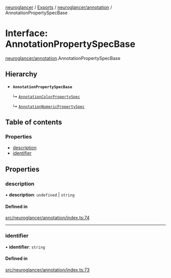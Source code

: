 [neuroglancer](../README.md) / [Exports](../modules.md) / [neuroglancer/annotation](../modules/neuroglancer_annotation.md) / AnnotationPropertySpecBase

# Interface: AnnotationPropertySpecBase

[neuroglancer/annotation](../modules/neuroglancer_annotation.md).AnnotationPropertySpecBase

## Hierarchy

- **`AnnotationPropertySpecBase`**

  ↳ [`AnnotationColorPropertySpec`](neuroglancer_annotation.AnnotationColorPropertySpec.md)

  ↳ [`AnnotationNumericPropertySpec`](neuroglancer_annotation.AnnotationNumericPropertySpec.md)

## Table of contents

### Properties

- [description](neuroglancer_annotation.AnnotationPropertySpecBase.md#description)
- [identifier](neuroglancer_annotation.AnnotationPropertySpecBase.md#identifier)

## Properties

### description

• **description**: `undefined` \| `string`

#### Defined in

[src/neuroglancer/annotation/index.ts:74](https://github.com/ActiveBrainAtlas2/neuroglancer/blob/91617476/src/neuroglancer/annotation/index.ts#L74)

___

### identifier

• **identifier**: `string`

#### Defined in

[src/neuroglancer/annotation/index.ts:73](https://github.com/ActiveBrainAtlas2/neuroglancer/blob/91617476/src/neuroglancer/annotation/index.ts#L73)
